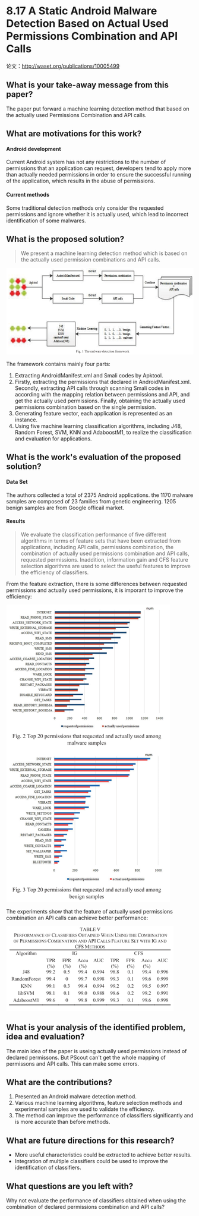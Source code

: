 # 8.17 A Static Android Malware Detection Based on Actual Used Permissions Combination and API Calls


论文：http://waset.org/publications/10005499

## What is your take-away message from this paper?
The paper put forward a machine learning detection method that based on the actually used Permissions Combination and API calls.


## What are motivations for this work?
#### Android development
Current Android system has not any restrictions to the number of permissions that an application can request, developers tend to apply more than actually needed permissions in order to ensure the successful running of the application, which results in the abuse of permissions.

#### Current methods
Some traditional detection methods only consider the requested permissions and ignore whether it is actually used, which lead to incorrect identification of some malwares.


## What is the proposed solution?
> We present a machine learning detection method which is based on the actually used permission combinations and API calls.

![](../pic/8.17_framework.png)

The framework contains mainly four parts:
1. Extracting AndroidManifest.xml and Smali codes by Apktool.
2. Firstly, extracting the permissions that declared in AndroidManifest.xml. Secondly, extracting API calls through scanning Smali codes in according with the mapping relation between permissions and API, and get the actually used permissions. Finally, obtaining the actually used permissions combination based on the single permission.
3. Generating feature vector, each application is represented as an instance.
4. Using five machine learning classification algorithms, including J48, Random Forest, SVM, KNN and AdaboostM1, to realize the classification and evaluation for applications.


## What is the work's evaluation of the proposed solution?
#### Data Set
The authors collected a total of 2375 Android applications. the 1170 malware samples are composed of 23 families from genetic engineering. 1205 benign samples are from Google officail market.

#### Results
>We evaluate the classification performance of five different algorithms in terms of feature sets that have been extracted from applications, including API calls, permissions combination, the combination of actually used permissions combination and API calls, requested permissions. Inaddition, information gain and CFS feature selection algorithms are used to select the useful features to improve the efficiency of classifiers.

From the feature extraction, there is some differences between requested permissions and actually used permissions, it is imporant to improve the efficiency:

![](../pic/8.17_different.png)

The experiments show that the feature of actually used permissions combination an API calls can achieve better performance:

![](../pic/8.17_result.png)


## What is your analysis of the identified problem, idea and evaluation?
The main idea of the paper is useing actually uesd permissions instead of declared permissons. But PScout can't get the whole mapping of permissons and API calls. This can make some errors.


## What are the contributions?
1. Presented an Android malware detection method.
2. Various machine learning algorithms, feature selection methods and experimental samples are used to validate the efficiency.
3. The method can improve the performance of classifiers significantly and is more accurate than before methods.


## What are future directions for this research?
- More useful characteristics could be extracted to achieve better results.
- Integration of multiple classifiers could be used to improve the identification of classifiers.


## What questions are you left with?
Why not evaluate the performance of classifiers obtained when using the combination of declared permissions combination and API calls?
